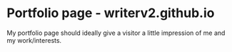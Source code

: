 # Portfolio page - writerv2.github.io

My portfolio page should ideally give a visitor a little impression of me and my work/interests.

